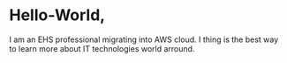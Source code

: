 # Hello-World, 
I am an EHS professional migrating into AWS cloud.
I thing is the best way to learn more about IT technologies world arround.
